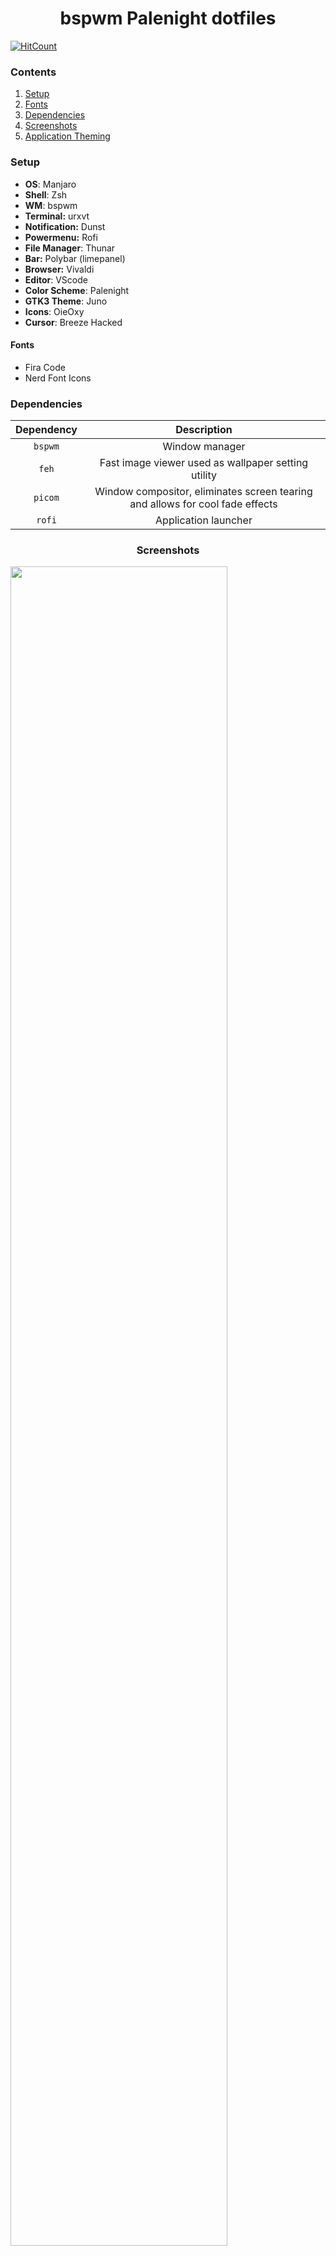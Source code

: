 <div align="center">
    <h1>bspwm Palenight dotfiles</h1>
</div>

[![HitCount](http://hits.dwyl.com/yurywektorovich/dotfiles.svg)](http://hits.dwyl.com/yurywektorovich/dotfiles)

### Contents

1. [Setup](#setup)
2. [Fonts](#fonts)
3. [Dependencies](#dependencies)
4. [Screenshots](#screenshots)
5. [Application Theming](#appTheming)

<a name="setup"></a>

### Setup

- **OS**: Manjaro
- **Shell**: Zsh
- **WM**: bspwm
- **Terminal:** urxvt
- **Notification:** Dunst
- **Powermenu:** Rofi
- **File Manager**: Thunar
- **Bar:** Polybar (limepanel)
- **Browser:** Vivaldi
- **Editor**: VScode
- **Color Scheme**: Palenight
- **GTK3 Theme**: Juno
- **Icons**: OieOxy
- **Cursor**: Breeze Hacked

<a name="fonts"></a>

#### Fonts

- Fira Code
- Nerd Font Icons

<a name="dependencies"></a>

### Dependencies

| Dependency |                                  Description                                  |
| :--------: | :---------------------------------------------------------------------------: |
|  `bspwm`   |                                Window manager                                 |
|   `feh`    |              Fast image viewer used as wallpaper setting utility              |
|  `picom`   | Window compositor, eliminates screen tearing and allows for cool fade effects |
|   `rofi`   |                             Application launcher                              |

<a name="screenshots"></a>

### <center>Screenshots</center>

<p>
  <img width="83%" src="https://github.com/yurywektorovich/dotfiles/blob/master/pictures/rice/_01.png?raw=true" />
  <img width="83%" src="https://raw.githubusercontent.com/yurywektorovich/dotfiles/master/pictures/rice/_02.png" />
  <img width="83%" src="https://github.com/yurywektorovich/dotfiles/blob/master/pictures/rice/_03.png?raw=true" />
</p>

<a name="appTheming"></a>

### Application Theming

#### Spotify

1. [Install `Spicetify`](https://github.com/khanhas/spicetify-cli)
2. chown spotify directory: `sudo chown $USER -R /opt/spotify`
3. run `spicetify` once to generate config
4. `spicetify backup apply enable-devtool` to enable devtools
5. Copy my spicetify folder to `~/.config`
6. run `spicetify update restart`
